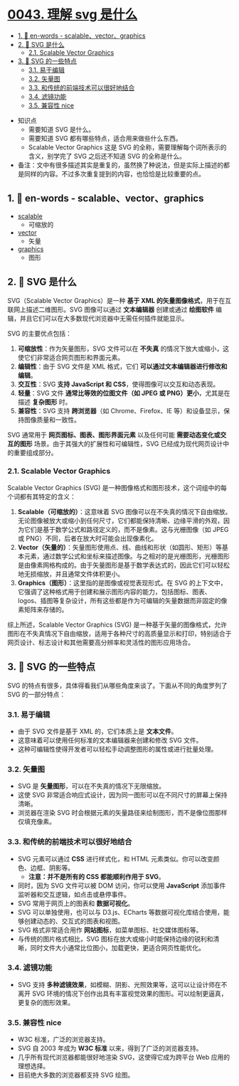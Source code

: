 # [0043. 理解 svg 是什么](https://github.com/Tdahuyou/svg/tree/main/0043.%20%E7%90%86%E8%A7%A3%20svg%20%E6%98%AF%E4%BB%80%E4%B9%88)

<!-- region:toc -->
- [1. 🔗 en-words - scalable、vector、graphics](#1--en-words---scalablevectorgraphics)
- [2. 📒 SVG 是什么](#2--svg-是什么)
  - [2.1. Scalable Vector Graphics](#21-scalable-vector-graphics)
- [3. 📒 SVG 的一些特点](#3--svg-的一些特点)
  - [3.1. 易于编辑](#31-易于编辑)
  - [3.2. 矢量图](#32-矢量图)
  - [3.3. 和传统的前端技术可以很好地结合](#33-和传统的前端技术可以很好地结合)
  - [3.4. 滤镜功能](#34-滤镜功能)
  - [3.5. 兼容性 nice](#35-兼容性-nice)
<!-- endregion:toc -->
- 知识点
  - 需要知道 SVG 是什么。
  - 需要知道 SVG 都有哪些特点，适合用来做些什么东西。
  - Scalable Vector Graphics 这是 SVG 的全称，需要理解每个词所表示的含义，别学完了 SVG 之后还不知道 SVG 的全称是什么。
- 备注：文中有很多描述其实是重复的，虽然换了种说法，但是实际上描述的都是同样的内容。不过多次重复提到的内容，也恰恰是比较重要的点。

## 1. 🔗 en-words - scalable、vector、graphics

- [scalable](https://github.com/Tdahuyou/en-words/blob/main/scalable.md)
  - 可缩放的
- [vector](https://github.com/Tdahuyou/en-words/blob/main/vector.md)
  - 矢量
- [graphics](https://github.com/Tdahuyou/en-words/blob/main/graphics.md)
  - 图形

## 2. 📒 SVG 是什么

SVG（Scalable Vector Graphics）是一种 **基于 XML 的矢量图像格式**，用于在互联网上描述二维图形。SVG 图像可以通过 **文本编辑器** 创建或通过 **绘图软件** 编辑，并且它们可以在大多数现代浏览器中无需任何插件就能显示。

SVG 的主要优点包括：

1. **可缩放性**：作为矢量图形，SVG 文件可以在 **不失真** 的情况下放大或缩小，这使它们非常适合网页图形和界面元素。 
2. **编辑性**：由于 SVG 文件是 XML 格式，它们 **可以通过文本编辑器进行修改和编辑**。 
3. **交互性**：SVG **支持 JavaScript 和 CSS**，使得图像可以交互和动态表现。 
4. **轻量**：SVG 文件 **通常比等效的位图文件（如 JPEG 或 PNG）更小**，尤其是在描述 **复杂图形** 时。 
5. **兼容性**：SVG 支持 **跨浏览器**（如 Chrome、Firefox、IE 等）和设备显示，保持图像质量和一致性。 

SVG 通常用于 **网页图标、图表、图形界面元素** 以及任何可能 **需要动态变化或交互的图形** 场景。由于其强大的扩展性和可编辑性，SVG 已经成为现代网页设计中的重要组成部分。

### 2.1. Scalable Vector Graphics

Scalable Vector Graphics (SVG) 是一种图像格式和图形技术，这个词组中的每个词都有其特定的含义：

1. **Scalable（可缩放的）**：这意味着 SVG 图像可以在不失真的情况下自由缩放。无论图像被放大或缩小到任何尺寸，它们都能保持清晰、边缘平滑的外观，因为它们是基于数学公式和路径定义的，而不是像素。这与光栅图像（如 JPEG 或 PNG）不同，后者在放大时可能会出现像素化。
2. **Vector（矢量的）**：矢量图形使用点、线、曲线和形状（如圆形、矩形）等基本元素，通过数学公式和坐标来描述图像。与之相对的是光栅图形，光栅图形是由像素网格构成的。由于矢量图形是基于数学表达式的，因此它们可以轻松地无损缩放，并且通常文件体积更小。
3. **Graphics（图形）**：这里指的是图像或视觉表现形式。在 SVG 的上下文中，它强调了这种格式用于创建和展示图形内容的能力，包括图标、图表、 logos、插图等复杂设计，所有这些都是作为可编辑的矢量数据而非固定的像素矩阵来存储的。

综上所述，Scalable Vector Graphics (SVG) 是一种基于矢量的图像格式，允许图形在不失真情况下自由缩放，适用于各种尺寸的高质量显示和打印，特别适合于网页设计、标志设计和其他需要高分辨率和灵活性的图形应用场合。

## 3. 📒 SVG 的一些特点

SVG 的特点有很多，具体得看我们从哪些角度来谈了。下面从不同的角度罗列了 SVG 的一部分特点：

### 3.1. 易于编辑

- 由于 SVG 文件是基于 XML 的，它们本质上是 **文本文件**。
- 这意味着可以使用任何标准的文本编辑器来创建和修改 SVG 文件。
- 这种可编辑性使得开发者可以轻松手动调整图形的属性或进行批量处理。

### 3.2. 矢量图

- SVG 是 **矢量图形**，可以在不失真的情况下无限缩放。
- 这使 SVG 非常适合响应式设计，因为同一图形可以在不同尺寸的屏幕上保持清晰。
- 浏览器在渲染 SVG 时会根据元素的矢量路径来绘制图形，而不是像位图那样仅填充像素。

### 3.3. 和传统的前端技术可以很好地结合

- SVG 元素可以通过 **CSS** 进行样式化，和 HTML 元素类似。你可以改变颜色、边框、阴影等。
  - **注意：并不是所有的 CSS 都能顺利作用于 SVG**。
- 同时，因为 SVG 文件可以被 DOM 访问，你可以使用  **JavaScript** 添加事件监听器和交互逻辑，如点击或悬停事件。
- SVG 常用于网页上的图表和 **数据可视化**。
- SVG 可以单独使用，也可以与 D3.js、ECharts 等数据可视化库结合使用，能够创建动态的、交互式的图表和视图。
- SVG 格式非常适合用作 **网站图标**，如菜单图标、社交媒体图标等。
- 与传统的图片格式相比，SVG 图标在放大或缩小时能保持边缘的锐利和清晰，同时文件大小通常比位图小，加载更快，更适合网页性能优化。

### 3.4. 滤镜功能

- SVG 支持 **多种滤镜效果**，如模糊、阴影、光照效果等，这可以让设计师在不离开 SVG 环境的情况下创作出具有丰富视觉效果的图形。可以绘制更逼真，更复杂的图形效果。

### 3.5. 兼容性 nice

- W3C 标准，广泛的浏览器支持。
- SVG 自 2003 年成为  **W3C 标准** 以来，得到了广泛的浏览器支持。
- 几乎所有现代浏览器都能很好地渲染 SVG，这使得它成为跨平台 Web 应用的理想选择。
- 目前绝大多数的浏览器都支持 SVG 绘图。
